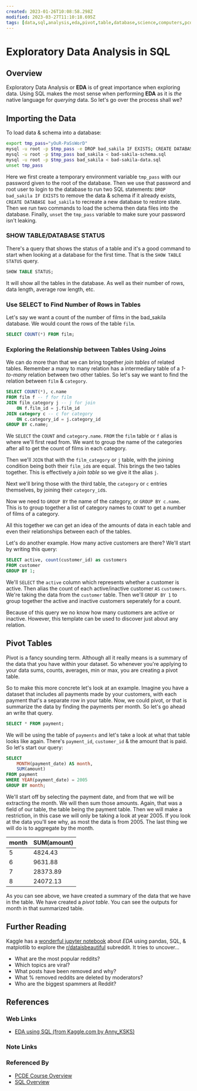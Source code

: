 ```yaml
---
created: 2023-01-26T10:08:58.298Z
modified: 2023-03-27T11:10:18.695Z
tags: [data,sql,analysis,eda,pivot,table,database,science,computers,pcde,module6]
---
```

# Exploratory Data Analysis in SQL

## Overview

Exploratory Data Analysis or **EDA** is of great importance when exploring data.
Using SQL makes the most sense when performing **EDA** as
it is *the* native language for *querying* data.
So let's go over the process shall we?

## Importing the Data

To load data & schema into a database:

```sh
export tmp_pass="yOuR-PaSsWorD"
mysql -u root -p $tmp_pass -e DROP bad_sakila IF EXISTS; CREATE DATABASE bad_sakila
mysql -u root -p $tmp_pass bad_sakila < bad-sakila-schema.sql
mysql -u root -p $tmp_pass bad_sakila < bad-sakila-data.sql
unset tmp_pass
```

Here we first create a temporary environment variable `tmp_pass` with
our password given to the root of the database.
Then we use that password and root user to login to
the database to run two SQL statements:
`DROP bad_sakila IF EXISTS` to remove the data & schema if it already exists,
`CREATE DATABASE bad_sakila` to recreate a new database to restore state.
Then we run two commands to load the schema then data files into the database.
Finally, `unset` the `tmp_pass` variable to
make sure your password isn't leaking.

### SHOW TABLE/DATABASE STATUS

There's a query that shows the status of a table and
it's a good command to start when looking at a database for the first time.
That is the `SHOW TABLE STATUS` query.

```sql
SHOW TABLE STATUS;
```

It will show all the tables in the database.
As well as their number of rows, data length, average row length, etc.

### Use SELECT to Find Number of Rows in Tables

Let's say we want a count of the number of films in the bad_sakila database.
We would count the rows of the table `film`.

```sql
SELECT COUNT(*) FROM film;
```

### Exploring the Relationship between Tables Using Joins

We can do more than that we can bring together *join tables* of related tables.
Remember a many to many relation has a intermediary table of
a *1-to-many* relation between two other tables.
So let's say we want to find the relation between `film` & `category`.

```sql
SELECT COUNT(*), c.name
FROM film f -- f for film
JOIN film_category j -- j for join
    ON f.film_id = j.film_id
JOIN category c -- c for category
    ON c.category_id = j.category_id
GROUP BY c.name;
```

We `SELECT` the `COUNT` and `category.name`.
`FROM` the `film` table or `f` alias is where we'll first read from.
We want to group the name of the categories after all to
get the count of films in each category.

Then we'll `JOIN` that with the `film_category` or `j` table,
with the joining condition being both their `film_id`s are equal.
This brings the two tables together.
This is effectively a *join table* so we give it the alias `j`.

Next we'll bring those with the third table,
the `category` or `c` entries themselves,
by joining their `category_id`s.

Now we need to `GROUP BY` the name of the category,
or `GROUP BY c.name`.
This is to group together a list of category names to
`COUNT` to get a number of films of a category.

All this together we can get an idea of the amounts of data in each table and
even their relationships between each of the tables.

Let's do another example.
How many active customers are there?
We'll start by writing this query:

```sql
SELECT active, count(customer_id) as customers
FROM customer
GROUP BY 1;
```

We'll `SELECT` the `active` column which
represents whether a customer is active.
Then alias the count of each active/inactive customer `AS` `customers`.
We're taking the data from the `customer` table.
Then we'll `GROUP BY 1` to group together
the active and inactive customers seperately for a count.

Because of this query we no know how many customers are active or inactive.
However, this template can be used to discover just about any relation.

## Pivot Tables

Pivot is a fancy sounding term.
Although all it really means is a summary of the data that
you have within your dataset.
So whenever you're applying to your data sums, counts, averages, min or max,
you are creating a pivot table.

So to make this more concrete let's look at an example.
Imagine you have a dataset that includes
all payments made by your customers,
with each payment that's a separate row in your table.
Now,
we could pivot,
or that is summarize the data by finding the payments per month.
So let's go ahead an write that query.

```sql
SELECT * FROM payment;
```

We will be using the table of `payments` and
let's take a look at what that table looks like again.
There's `payment_id`, `customer_id` & the amount that is paid.
So let's start our query:

```sql
SELECT
    MONTH(payment_date) AS month,
    SUM(amount)
FROM payment
WHERE YEAR(payment_date) = 2005
GROUP BY month;
```

We'll start off by selecting the payment date,
and from that we will be extracting the month.
We will then sum those amounts.
Again,
that was a field of our table,
the table being the payment table.
Then we will make a restriction,
in this case we will only be taking a look at year 2005.
If you look at the data you'll see why,
as most the data is from 2005.
The last thing we will do is to aggregate by the month.

|month|SUM(amount)|
|-----|-----------|
|5    |4824.43    |
|6    |9631.88    |
|7    |28373.89   |
|8    |24072.13   |

As you can see above,
we have created a summary of the data that we have in the table.
We have created a *pivot table*.
You can see the outputs for month in
that summarized table.

## Further Reading

Kaggle has a [wonderful jupyter notebook][eda-sql-kaggle] about
*EDA* using pandas, SQL, & matplotlib to explore the
[r/dataisbeautiful](https://www.reddit.com/r/dataisbeautiful/)
subreddit.
It tries to uncover...

* What are the most popular reddits?
* Which topics are viral?
* What posts have been removed and why?
* What % removed reddits are deleted by moderators?
* Who are the biggest spammers at Reddit?

## References

### Web Links

* [EDA using SQL (from Kaggle.com by Anny_KSKS)][eda-sql-kaggle]

<!-- Hidden References -->
[eda-sql-kaggle]: https://www.kaggle.com/code/olgaberezovsky/eda-using-sql/notebook "EDA using SQL (from Kaggle.com by Anny_KSKS)"

### Note Links

<!-- Hidden References -->

### Referenced By

* [PCDE Course Overview][pcde-overview-zk]
* [SQL Overview][sql-zk]

<!-- Hidden References -->
[pcde-overview-zk]: ./pcde-course-overview.md "PCDE Course Overview"
[sql-zk]: ./sql.md "SQL Overview"

